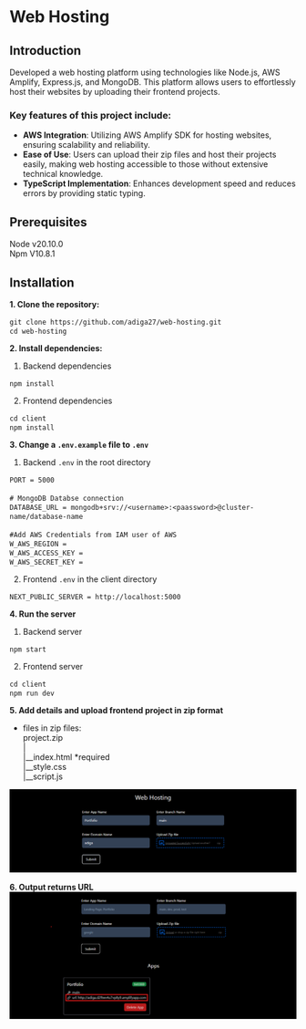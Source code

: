 # Web Hosting

## Introduction
Developed a web hosting platform using technologies like Node.js, AWS Amplify, Express.js, and MongoDB. This platform allows users to effortlessly host their websites by uploading their frontend projects. 

### Key features of this project include:

* **AWS Integration**: Utilizing AWS Amplify SDK for hosting websites, ensuring scalability and reliability.
* **Ease of Use**: Users can upload their zip files and host their projects easily, making web hosting accessible to those without extensive technical knowledge.
* **TypeScript Implementation**: Enhances development speed and reduces errors by providing static typing.

## Prerequisites
Node v20.10.0\
Npm V10.8.1

## Installation
**1. Clone the repository:**
```
git clone https://github.com/adiga27/web-hosting.git
cd web-hosting
```
**2. Install dependencies:**
1. Backend dependencies
```
npm install
```
2. Frontend dependencies
```
cd client
npm install
```
**3. Change a `.env.example` file to `.env`**
1. Backend `.env` in the root directory
```
PORT = 5000

# MongoDB Databse connection
DATABASE_URL = mongodb+srv://<username>:<paassword>@cluster-name/database-name

#Add AWS Credentials from IAM user of AWS
W_AWS_REGION =
W_AWS_ACCESS_KEY =
W_AWS_SECRET_KEY =
```
2. Frontend `.env` in the client directory
```
NEXT_PUBLIC_SERVER = http://localhost:5000
```

**4. Run the server**
1. Backend server
```
npm start
```
2. Frontend server
```
cd client
npm run dev
```

**5. Add details and upload frontend project in zip format**
* files in zip files:\
    project.zip\
    |\
    |__index.html *required\
    |__style.css\
    |__script.js

![alt text](./public/uploadFiles.png) 

**6. Output returns URL**
![alt text](./public/output.png)